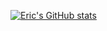 [![Eric's GitHub stats](https://github-readme-stats.vercel.app/api?username=import-brain)](https://github.com/anuraghazra/github-readme-stats)
